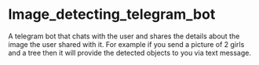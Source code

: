 # Image_detecting_telegram_bot
A telegram bot that chats with the user and shares the details about the image the user shared with it. For example if you send a picture of 2 girls and a tree then it will provide the detected objects to you via text message.
